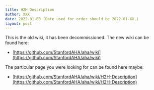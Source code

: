 ```yaml
---
title: H2H Description
author: XXX
date: 2022-01-03 (Date used for order should be 2022-01-XX.)
layout: post
---
```


  
This is the old wiki, it has been decommissioned. The new wiki can be found here:
* [https://github.com/StanfordAHA/aha/wiki](https://github.com/StanfordAHA/aha/wiki)

The particular page you were looking for can be found here maybe:
* [https://github.com/StanfordAHA/aha/wiki/H2H-Description](https://github.com/StanfordAHA/aha/wiki/H2H-Description)

